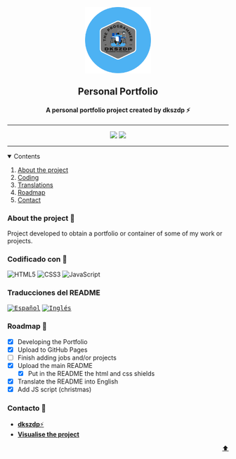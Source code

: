 <a name="top"></a>

<p align="center">
  <img width="150" height="150" align="center" src="../img/logoreadme.png">
  <h2 align="center">Personal Portfolio</h2>
  <h4 align="center">A personal portfolio project created by dkszdp ⚡</h4>
</p>

<hr>

<p align="center">
  <img src="https://img.shields.io/github/stars/dkszdp/portafolio-dkszdp?color=%2347A1DC&label=Estrellas">
  <img src="https://img.shields.io/github/watchers/dkszdp/portafolio-dkszdp?color=%2347A1DC&label=Observadores">
</p>

<hr>

<details open>
  <summary>Contents</summary>
  <ol>
    <li><a href="#abouttheproject">About the project</a></li>
    <li><a href="#coding">Coding</a></li>
    <li><a href="translations">Translations</a></li>
    <li><a href="#roadmap">Roadmap</a></li>
    <li><a href="#contact">Contact</a></li>
  </ol>
</details>

<a name="abouttheproject"></a>

### About the project 📑
Project developed to obtain a portfolio or container of some of my work or projects.

<a name="coding"></a>

### Codificado con 📝
![HTML5](https://img.shields.io/badge/html5-%23E34F26.svg?style=for-the-badge&logo=html5&logoColor=white)
![CSS3](https://img.shields.io/badge/css3-%231572B6.svg?style=for-the-badge&logo=css3&logoColor=white)
![JavaScript](https://img.shields.io/badge/javascript-%23323330.svg?style=for-the-badge&logo=javascript&logoColor=%23F7DF1E)

<a name="translations"></a>

### Traducciones del README
<kbd>[<img title="Español" alt="Español" src="https://cdn.staticaly.com/gh/hjnilsson/country-flags/master/svg/es.svg" width="22">](../README.md)</kbd>
<kbd>[<img title="Inglés" alt="Inglés" src="https://cdn.staticaly.com/gh/hjnilsson/country-flags/master/svg/gb.svg" width="22">](./README.ing.md)</kbd>

<a name="roadmap"></a>

### Roadmap 🚀
- [x] Developing the Portfolio
- [x] Upload to GitHub Pages
- [ ] Finish adding jobs and/or projects
- [x] Upload the main README
    - [x] Put in the README the html and css shields
- [x] Translate the README into English
- [x] Add JS script (christmas)

<a name="contact"></a>

### Contacto 📱
- [**dkszdp**⚡](https://github.com/dkszdp)
- [**Visualise the project**](https://dkszdp.github.io/portafolio-dkszdp/)

<p align="right"><a href="#top">⬆</a></p>